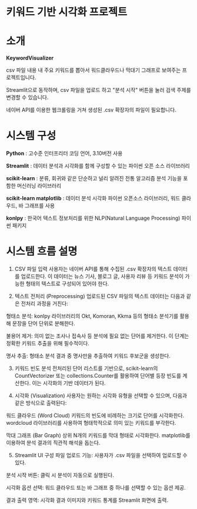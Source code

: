# 키워드 기반 시각화 프로젝트

# 소개

**KeywordVisualizer**

csv 파일 내용 내 주요 키워드를 뽑아서 워드클라우드나 막대기 그래프로 보여주는 프로젝트입니다.

Streamlit으로 동작하며, csv 파일을 업로드 하고 "분석 시작" 버튼을 눌러 검색 주제를 변경할 수 있습니다.

네이버 API를 이용한 웹크롤링을 거쳐 생성된 .csv 확장자의 파일이 필요합니다.

# 시스템 구성

**Python** : 고수준 인터프리터 코딩 언어, 3.10버전 사용 

**Streamlit** : 데이터 분석과 시각화를 함께 구성할 수 있는 파이썬 오픈 소스 라이브러리

**scikit-learn** : 분류, 회귀와 같은 단순하고 널리 알려진 전통 알고리즘 분석 기능을 포함한 머신러닝 라이브러리 

**scikit-learn matplotlib** : 데이터 분석 시각화 파이썬 오픈소스 라이브러리, 워드 클라우드, 바 그래프를 사용

**konlpy** : 한국어 텍스트 정보처리를 위한 NLP(Natural Language Processing) 파이썬 패키지

# 시스템 흐름 설명

1. CSV 파일 입력
사용자는 네이버 API를 통해 수집된 .csv 확장자의 텍스트 데이터를 업로드한다.
이 데이터는 뉴스 기사, 블로그 글, 사용자 리뷰 등 키워드 분석이 가능한 형태의 텍스트로 구성되어 있어야 한다.

2. 텍스트 전처리 (Preprocessing)
업로드된 CSV 파일의 텍스트 데이터는 다음과 같은 전처리 과정을 거친다:

형태소 분석:
konlpy 라이브러리의 Okt, Komoran, Kkma 등의 형태소 분석기를 활용해 문장을 단어 단위로 분해한다.

불용어 제거:
의미 없는 조사나 접속사 등 분석에 필요 없는 단어를 제거한다.
이 단계는 정확한 키워드 추출을 위해 필수적이다.

명사 추출:
형태소 분석 결과 중 명사만을 추출하여 키워드 후보군을 생성한다.

3. 키워드 빈도 분석
전처리된 단어 리스트를 기반으로, scikit-learn의 CountVectorizer 또는 collections.Counter를 활용하여
단어별 등장 빈도를 계산한다. 이는 시각화의 기반 데이터가 된다.

4. 시각화 (Visualization)
사용자는 원하는 시각화 유형을 선택할 수 있으며, 다음과 같은 방식으로 출력된다:

워드 클라우드 (Word Cloud)
키워드의 빈도에 비례하는 크기로 단어를 시각화한다.
wordcloud 라이브러리를 사용하여 형태학적으로 의미 있는 키워드를 부각한다.

막대 그래프 (Bar Graph)
상위 N개의 키워드를 막대 형태로 시각화한다.
matplotlib를 이용하여 분석 결과의 직관적 해석을 돕는다.

5. Streamlit UI 구성
파일 업로드 기능: 사용자가 .csv 파일을 선택하여 업로드할 수 있다.

분석 시작 버튼: 클릭 시 분석이 자동으로 실행된다.

시각화 옵션 선택: 워드 클라우드 또는 바 그래프 중 하나를 선택할 수 있는 옵션 제공.

결과 출력 영역: 시각화 결과 이미지와 키워드 통계를 Streamlit 화면에 출력.

